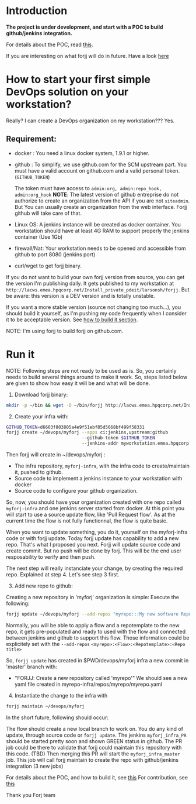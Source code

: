 # Introduction

**The project is under development, and start with a POC to build github/jenkins integration.**

For details about the POC, read [this](POC.md).

If you are interesting on what forjj will do in future. Have a look [here](FUTURE.md)

# How to start your first simple DevOps solution on your workstation?

Really? I can create a DevOps organization on my workstation??? Yes.

## Requirement:

- docker : You need a linux docker system, 1.9.1 or higher.
- github : To simplify, we use github.com for the SCM upstream part. You must have a valid account on github.com and a valid personal token. (`GITHUB_TOKEN`)

  The token must have access to `admin:org, admin:repo_hook, admin:org_hook`
  **NOTE**: The latest version of github entreprise do not authorize to create an organization from the API if you are not `siteadmin`. But You can usually create an organization from the web interface. Forjj github will take care of that.
- Linux OS: A jenkins instance will be created as docker container. You workstation should have at least 4G RAM to support properly the jenkins container (Use 1Gb)
- firewall/Nat: Your workstation needs to be opened and accessible from github to port 8080 (jenkins port)
- curl/wget to get forjj binary.

If you do not want to build your own forjj version from source, you can get the version I'm publishing daily. It gets published to my workstation at `http://lacws.emea.hpqcorp.net/Install_private_pdeit/larsonsh/forjj`. But be aware: this version is a DEV version and is totally unstable.

If you want a more stable version (source not changing too much...), you should build it yourself, as I'm pushing my code frequently when I consider it to be acceptable version. See [how to build it section](forjj#how-to-build-it-how-to-test-it).

NOTE: I'm using forjj to build forjj on github.com.

# Run it

NOTE: Following steps are not ready to be used as is. So, you certainly needs to build several things around to make it work. So, steps listed below are given to show how easy it will be and what will be done.

1. Download forjj binary:

```bash
mkdir -p ~/bin && wget -O ~/bin/forjj http://lacws.emea.hpqcorp.net/Install_private_pdeit/larsonsh/forjj/forjj && chmod +x ~/bin/forjj
```

2. Create your infra with:

```bash
GITHUB_TOKEN=d6603f803805a4e9f51ebf85d5668bf499f58331
forjj create ~/devops/myforj --apps ci:jenkins,upstream:github
                             --github-token $GITHUB_TOKEN
                             --jenkins-addr myworkstation.emea.hpqcorp.net
```

Then forjj will create in ~/devops/myforj :
- The infra repository, `myforj-infra`, with the infra code to create/maintain it, pushed to github.
- Source code to implement a jenkins instance to your workstation with docker
- Source code to configure your github organization.

So, now, you should have your organization created with one repo called `myforj-infra` and one jenkins server started from docker.
At this point you will start to use a source update flow, like 'Pull Request flow'. As at the current time the flow is not fully functionnal, the flow is quite basic.

When you want to update something, you do it, yourself on the myforj-infra code or with forjj update.
Today forjj update has capability to add a new repo. That's what I proposed you next.
Forjj will update source code and create commit. But no push will be done by forj. This will be the end user resposability to verify and then push.

The next step will really instanciate your change, by creating the required repo. Explained at step 4. Let's see step 3 first.

3. Add new repo to github:

Creating a new repository in 'myforj' organization is simple: Execute the following:

```bash
forjj update ~/devops/myforj --add-repos "myrepo:::My new software Repository"
```

Normally, you will be able to apply a flow and a repotemplate to the new repo, it gets pre-populated and ready to used with the flow and connected between jenkins and github to support this flow.
Those information could be explicitely set with the `--add-repos` `<myrepo>:<Flow>:<Repotemplate>:<Repo title>`


So, `forjj update` has created in $PWD/devops/myforj infra a new commit in 'master' branch with:
- "FORJJ: Create a new repository called 'myrepo'"
  We should see a new yaml file created in myrepo-infra/repos/myrepo/myrepo.yaml

4. Instantiate the change to the infra with

```bash
forjj maintain ~/devops/myforj
```

In the short future, following should occur:

The flow should create a new local branch to work on. You do any kind of update, through source code or `forjj update`.
The jenkins `myforj_infra_PR` should be started pretty soon and shown GREEN status in github.
The PR job could be there to validate that forjj could maintain this repository with this code. (TBD)
Then merging this PR will start the `myforj_infra_master` job. This job will call forjj maintain to create the repo with github/jenkins integration (3 new jobs)


For details about the POC, and how to build it, see [this](POC.md)
For contribution, see [this](CONTRIBUTION.md)

Thank you
Forj team
